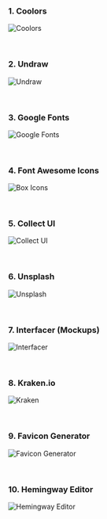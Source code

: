 ### 1. Coolors

![Coolors](@/assets/blog/coolors.gif)

<br/>

### 2. Undraw

![Undraw](@/assets/blog/undraw.png)

<br/>

### 3. Google Fonts

![Google Fonts](@/assets/blog/google_fonts.png)

<br/>


### 4. Font Awesome Icons

![Box Icons](@/assets/blog/font-awesome.png)

<br/>

### 5. Collect UI

![Collect UI](@/assets/blog/collectui.png)

<br/>

### 6. Unsplash

![Unsplash](@/assets/blog/unsplash.png)

<br/>

### 7. Interfacer (Mockups)

![Interfacer](@/assets/blog/interfacer.png)

<br/>

### 8. Kraken.io

![Kraken](@/assets/blog/kraken.png)

<br/>

### 9. Favicon Generator

![Favicon Generator](@/assets/blog/favicon-generator.png)

<br/>

### 10. Hemingway Editor

![Hemingway Editor](@/assets/blog/hemingway.png)





